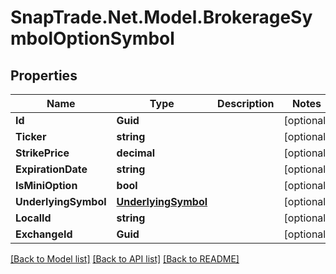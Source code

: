 # SnapTrade.Net.Model.BrokerageSymbolOptionSymbol

## Properties

Name | Type | Description | Notes
------------ | ------------- | ------------- | -------------
**Id** | **Guid** |  | [optional] 
**Ticker** | **string** |  | [optional] 
**StrikePrice** | **decimal** |  | [optional] 
**ExpirationDate** | **string** |  | [optional] 
**IsMiniOption** | **bool** |  | [optional] 
**UnderlyingSymbol** | [**UnderlyingSymbol**](UnderlyingSymbol.md) |  | [optional] 
**LocalId** | **string** |  | [optional] 
**ExchangeId** | **Guid** |  | [optional] 

[[Back to Model list]](../README.md#documentation-for-models) [[Back to API list]](../README.md#documentation-for-api-endpoints) [[Back to README]](../README.md)

